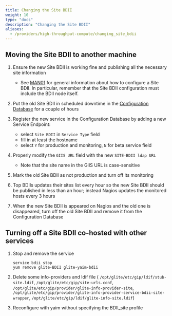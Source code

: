 ```yaml
---
title: Changing the Site BDII
weight: 10
type: "docs"
description: "Changing the Site BDII"
aliases:
  - /providers/high-throughput-compute/changing_site_bdii
---
```


## Moving the Site BDII to another machine

1. Ensure the new Site BDII is working fine and publishing all the necessary
   site information

   - See [MAN01](../../operations-manuals/man01_how_to_publish_site_information)
     for general information about how to configure a Site BDII. In particular,
     remember that the Site BDII configuration must include the BDII node
     itself.

1. Put the old Site BDII in scheduled downtime in the
   [Configuration Database](../../../internal/configuration-database) for a
   couple of hours
1. Register the new service in the Configuration Database by adding a new
   Service Endpoint:

   - select `Site BDII` in `Service Type` field
   - fill in at least the hostname
   - select `Y` for production and monitoring, `N` for beta service field

1. Properly modify the `GIIS URL` field with the new `SITE-BDII ldap URL`

   - Note that the site name in the GIIS URL is case-sensitive

1. Mark the old Site BDII as not production and turn off its monitoring
1. Top BDIIs updates their sites list every hour so the new Site BDII should be
   published in less than an hour; instead Nagios updates the monitored hosts
   every 3 hours
1. When the new Site BDII is appeared on Nagios and the old one is disappeared,
   turn off the old Site BDII and remove it from the Configuration Database

## Turning off a Site BDII co-hosted with other services

1. Stop and remove the service

   ```shell
   service bdii stop
   yum remove glite-BDII glite-yaim-bdii
   ```

1. Delete some info-providers and ldif file (
   `/opt/glite/etc/gip/ldif/stub-site.ldif`,
   `/opt/glite/etc/gip/site-urls.conf`,
   `/opt/glite/etc/gip/provider/glite-info-provider-site`,
   `/opt/glite/etc/gip/provider/glite-info-provider-service-bdii-site-wrapper`,
   `/opt/glite/etc/gip/ldif/glite-info-site.ldif`)

1. Reconfigure with yaim without specifying the BDII_site profile
